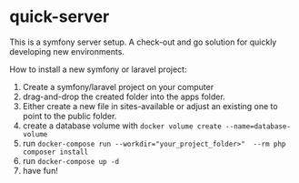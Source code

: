 # quick-server
This is a symfony server setup. A check-out and go solution for quickly developing new environments.

How to install a new symfony or laravel project:
1) Create a symfony/laravel project on your computer
2) drag-and-drop the created folder into the apps folder.
3) Either create a new file in sites-available or adjust an existing one to point to the public folder.
5) create a database volume with `docker volume create --name=database-volume`
4) run `docker-compose run --workdir="your_project_folder>"  --rm php composer install`
5) run `docker-compose up -d`
6) have fun!
